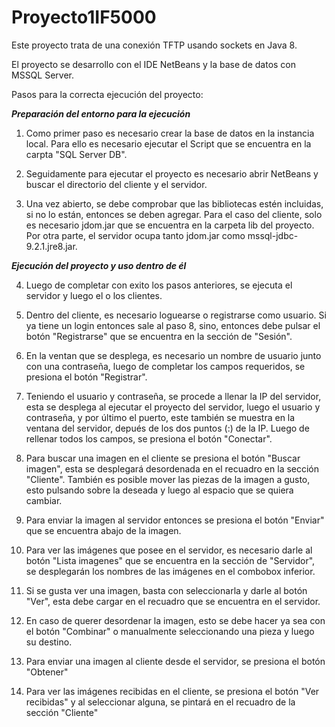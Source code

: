 # Proyecto1IF5000
Este proyecto trata de una conexión TFTP usando sockets en Java 8.

El proyecto se desarrollo con el IDE NetBeans y la base de datos con MSSQL Server.

Pasos para la correcta ejecución del proyecto:

*******************Preparación del entorno para la ejecución*******************

1.  Como primer paso es necesario crear la base de datos en la instancia local.
    Para ello es necesario ejecutar el Script que se encuentra en la carpta "SQL Server DB".

2.  Seguidamente para ejecutar el proyecto es necesario abrir NetBeans y buscar
    el directorio del cliente y el servidor.

3.  Una vez abierto, se debe comprobar que las bibliotecas estén incluidas, si no
    lo están, entonces se deben agregar. Para el caso del cliente, solo es necesario
    jdom.jar que se encuentra en la carpeta lib del proyecto. Por otra parte, el
    servidor ocupa tanto jdom.jar como mssql-jdbc-9.2.1.jre8.jar.
    
*******************Ejecución del proyecto y uso dentro de él*******************

4.  Luego de completar con exito los pasos anteriores, se ejecuta el servidor y luego
    el o los clientes.

5.  Dentro del cliente, es necesario loguearse o registrarse como usuario. Si ya tiene
    un login entonces sale al paso 8, sino, entonces debe pulsar el botón "Registrarse"
    que se encuentra en la sección de "Sesión".

7.  En la ventan que se desplega, es necesario un nombre de usuario junto con una
    contraseña, luego de completar los campos requeridos, se presiona el botón
    "Registrar".

8.  Teniendo el usuario y contraseña, se procede a llenar la IP del servidor, esta se
    desplega al ejecutar el proyecto del servidor, luego el usuario y contraseña, y por
    último el puerto, este también se muestra en la ventana del servidor, depués de los
    dos puntos (:) de la IP. Luego de rellenar todos los campos, se presiona el botón
    "Conectar".

9.  Para buscar una imagen en el cliente se presiona el botón "Buscar imagen", esta se
    desplegará desordenada en el recuadro en la sección "Cliente". También es posible
    mover las piezas de la imagen a gusto, esto pulsando sobre la deseada y luego al
    espacio que se quiera cambiar.

10. Para enviar la imagen al servidor entonces se presiona el botón "Enviar" que
    se encuentra abajo de la imagen.

11. Para ver las imágenes que posee en el servidor, es necesario darle al botón
    "Lista imagenes" que se encuentra en la sección de "Servidor", se desplegarán
    los nombres de las imágenes en el combobox inferior.

12. Si se gusta ver una imagen, basta con seleccionarla y darle al botón "Ver", esta
    debe cargar en el recuadro que se encuentra en el servidor.
    
13. En caso de querer desordenar la imagen, esto se debe hacer ya sea con el botón
    "Combinar" o manualmente seleccionando una pieza y luego su destino.
    
14. Para enviar una imagen al cliente desde el servidor, se presiona el botón "Obtener"
    
15. Para ver las imágenes recibidas en el cliente, se presiona el botón "Ver recibidas"
    y al seleccionar alguna, se pintará en el recuadro de la sección "Cliente"
